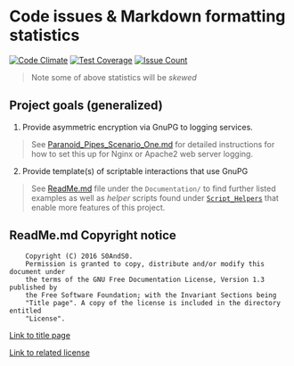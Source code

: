 # Code issues & Markdown formatting statistics

[![Code Climate](https://codeclimate.com/github/S0AndS0/Perinoid_Pipes/badges/gpa.svg)](https://codeclimate.com/github/S0AndS0/Perinoid_Pipes)
 [![Test Coverage](https://codeclimate.com/github/S0AndS0/Perinoid_Pipes/badges/coverage.svg)](https://codeclimate.com/github/S0AndS0/Perinoid_Pipes/coverage)
 [![Issue Count](https://codeclimate.com/github/S0AndS0/Perinoid_Pipes/badges/issue_count.svg)](https://codeclimate.com/github/S0AndS0/Perinoid_Pipes)

 > Note some of above statistics will be *skewed* 

## Project goals (generalized)

1. Provide asymmetric encryption via GnuPG to logging services.

 > See [Paranoid_Pipes_Scenario_One.md](Documentation/Paranoid_Pipes_Scenario_One.md)
 for detailed instructions for how to set this up for Nginx or Apache2 web server
 logging.

2. Provide template(s) of scriptable interactions that use GnuPG

 > See [ReadMe.md](Documentation/ReadMe.md) file under the `Documentation/` to
 find further listed examples as well as *helper* scripts found under
 [`Script_Helpers`](Script_Helpers) that enable more features of this project.

## ReadMe.md Copyright notice

```
    Copyright (C) 2016 S0AndS0.
    Permission is granted to copy, distribute and/or modify this document under
    the terms of the GNU Free Documentation License, Version 1.3 published by
    the Free Software Foundation; with the Invariant Sections being
    "Title page". A copy of the license is included in the directory entitled
    "License".
```

[Link to title page](Documentation/Contributing_Financially.md)

[Link to related license](Licenses/GNU_FDLv1.3_Documentation.md)

